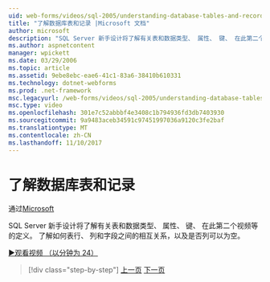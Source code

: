 ```yaml
---
uid: web-forms/videos/sql-2005/understanding-database-tables-and-records
title: "了解数据库表和记录 |Microsoft 文档"
author: microsoft
description: "SQL Server 新手设计将了解有关表和数据类型、 属性、 键、 在此第二个视频等的定义。 了解如何表行、 列，..."
ms.author: aspnetcontent
manager: wpickett
ms.date: 03/29/2006
ms.topic: article
ms.assetid: 9ebe8ebc-eae6-41c1-83a6-38410b610331
ms.technology: dotnet-webforms
ms.prod: .net-framework
msc.legacyurl: /web-forms/videos/sql-2005/understanding-database-tables-and-records
msc.type: video
ms.openlocfilehash: 301e7c52abbbf4e3408c1b794936fd3db7403930
ms.sourcegitcommit: 9a9483aceb34591c97451997036a9120c3fe2baf
ms.translationtype: MT
ms.contentlocale: zh-CN
ms.lasthandoff: 11/10/2017
---
```

<a name="understanding-database-tables-and-records"></a>了解数据库表和记录
====================
通过[Microsoft](https://github.com/microsoft)

SQL Server 新手设计将了解有关表和数据类型、 属性、 键、 在此第二个视频等的定义。 了解如何表行、 列和字段之间的相互关系，以及是否列可以为空。

[&#9654;观看视频 （以分钟为 24）](https://channel9.msdn.com/Blogs/ASP-NET-Site-Videos/understanding-database-tables-and-records)

>[!div class="step-by-step"]
[上一页](what-is-a-database.md)
[下一页](more-about-column-data-types-and-other-properties.md)
